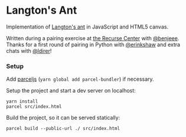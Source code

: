 
Langton's Ant
=============

Implementation of [Langton's ant](https://en.wikipedia.org/wiki/Langton%27s_ant)
in JavaScript and HTML5 canvas.

Written during a pairing exercise at [the Recurse Center](https://www.recurse.com/)
with [@benjeee](https://github.com/benjeee). Thanks for a first round of pairing
in Python with [@erinkshaw](https://github.com/erinkshaw)
and extra chats with [@ldirer](https://github.com/ldirer)!

### Setup

Add [parceljs](https://parceljs.org/getting_started.html) (`yarn global add parcel-bundler`) if necessary.

Setup the project and start a dev server on localhost:

```
yarn install
parcel src/index.html
```

Build the project, so it can be served statically:

```
parcel build --public-url ./ src/index.html
```
